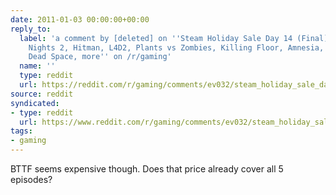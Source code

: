 ```yaml
---
date: 2011-01-03 00:00:00+00:00
reply_to:
  label: 'a comment by [deleted] on ''Steam Holiday Sale Day 14 (Final): Neverwinter
    Nights 2, Hitman, L4D2, Plants vs Zombies, Killing Floor, Amnesia, NFS Hot Pursuit,
    Dead Space, more'' on /r/gaming'
  name: ''
  type: reddit
  url: https://reddit.com/r/gaming/comments/ev032/steam_holiday_sale_day_14_final_neverwinter/c1b5y1w/
source: reddit
syndicated:
- type: reddit
  url: https://www.reddit.com/r/gaming/comments/ev032/steam_holiday_sale_day_14_final_neverwinter/c1b5z1t/
tags:
- gaming
---
```


BTTF seems expensive though. Does that price already cover all 5 episodes?